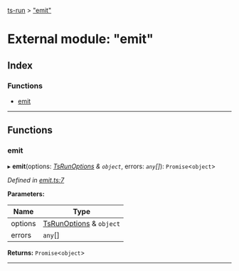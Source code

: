 [ts-run](../README.md) > ["emit"](../modules/_emit_.md)

# External module: "emit"

## Index

### Functions

* [emit](_emit_.md#emit)

---

## Functions

<a id="emit"></a>

###  emit

▸ **emit**(options: *[TsRunOptions](../interfaces/_types_.tsrunoptions.md) & `object`*, errors: *`any`[]*): `Promise`<`object`>

*Defined in [emit.ts:7](https://github.com/cancerberoSgx/typescript-plugins-of-mine/blob/09fbfec/ts-run/src/emit.ts#L7)*

**Parameters:**

| Name | Type |
| ------ | ------ |
| options | [TsRunOptions](../interfaces/_types_.tsrunoptions.md) & `object` |
| errors | `any`[] |

**Returns:** `Promise`<`object`>

___

